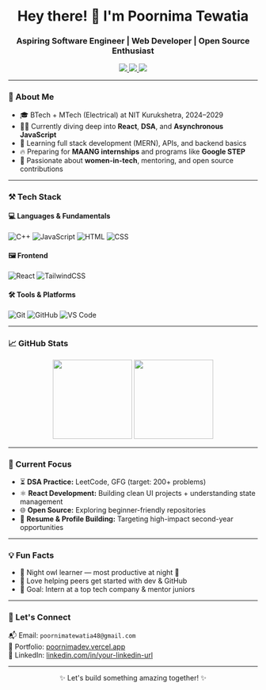 <h1 align="center">Hey there! 👋 I'm Poornima Tewatia</h1>
<h3 align="center">Aspiring Software Engineer | Web Developer | Open Source Enthusiast</h3>

<p align="center">
  <a href="https://poornimadev.vercel.app" target="_blank">
    <img src="https://img.shields.io/badge/Portfolio-%23000000.svg?&style=for-the-badge&logo=vercel&logoColor=white" />
  </a>
  <a href="https://www.linkedin.com/in/poornima-tewatia-5b8765330/" target="_blank">
    <img src="https://img.shields.io/badge/LinkedIn-%230077B5.svg?&style=for-the-badge&logo=linkedin&logoColor=white" />
  </a>
  <a href="poornimatewatia48@gmail.com">
    <img src="https://img.shields.io/badge/Email-%23D14836.svg?&style=for-the-badge&logo=gmail&logoColor=white" />
  </a>
</p>

---

### 💫 About Me

- 🎓 BTech + MTech (Electrical) at NIT Kurukshetra, 2024–2029
- 👩‍💻 Currently diving deep into **React**, **DSA**, and **Asynchronous JavaScript**
- 🌱 Learning full stack development (MERN), APIs, and backend basics
- 🔥 Preparing for **MAANG internships** and programs like **Google STEP**
- 💖 Passionate about **women-in-tech**, mentoring, and open source contributions

---

### ⚒️ Tech Stack

#### 💻 Languages & Fundamentals
![C++](https://img.shields.io/badge/C++-00599C?style=flat&logo=cplusplus&logoColor=white)
![JavaScript](https://img.shields.io/badge/JavaScript-F7DF1E?style=flat&logo=javascript&logoColor=black)
![HTML](https://img.shields.io/badge/HTML5-E34F26?style=flat&logo=html5&logoColor=white)
![CSS](https://img.shields.io/badge/CSS3-1572B6?style=flat&logo=css3)

#### 🖼️ Frontend
![React](https://img.shields.io/badge/React-20232A?style=flat&logo=react&logoColor=61DAFB)
![TailwindCSS](https://img.shields.io/badge/TailwindCSS-38B2AC?style=flat&logo=tailwind-css&logoColor=white)

#### 🛠️ Tools & Platforms
![Git](https://img.shields.io/badge/Git-F05032?style=flat&logo=git&logoColor=white)
![GitHub](https://img.shields.io/badge/GitHub-181717?style=flat&logo=github)
![VS Code](https://img.shields.io/badge/VS%20Code-007ACC?style=flat&logo=visual-studio-code)

---

### 📈 GitHub Stats

<p align="center">
  <img src="https://github-readme-stats.vercel.app/api?username=poornima200631&show_icons=true&theme=tokyonight" height="160" />
  <img src="https://github-readme-stats.vercel.app/api/top-langs/?username=poornima200631&layout=compact&theme=tokyonight" height="160" />
</p>

---

### 🌱 Current Focus

- ⏳ **DSA Practice:** LeetCode, GFG (target: 200+ problems)
- ⚛️ **React Development:** Building clean UI projects + understanding state management
- 🌐 **Open Source:** Exploring beginner-friendly repositories
- 🚀 **Resume & Profile Building:** Targeting high-impact second-year opportunities

---

### 💡 Fun Facts

- 🌙 Night owl learner — most productive at night 🌌
- 💬 Love helping peers get started with dev & GitHub
- 🎯 Goal: Intern at a top tech company & mentor juniors

---

### 🤝 Let's Connect

📬 Email: `poornimatewatia48@gmail.com`  
🔗 Portfolio: [poornimadev.vercel.app](https://poornimadev.vercel.app)  
💼 LinkedIn: [linkedin.com/in/your-linkedin-url](https://www.linkedin.com/in/poornima-tewatia-5b8765330/)

---

<p align="center">✨ Let's build something amazing together! ✨</p>

